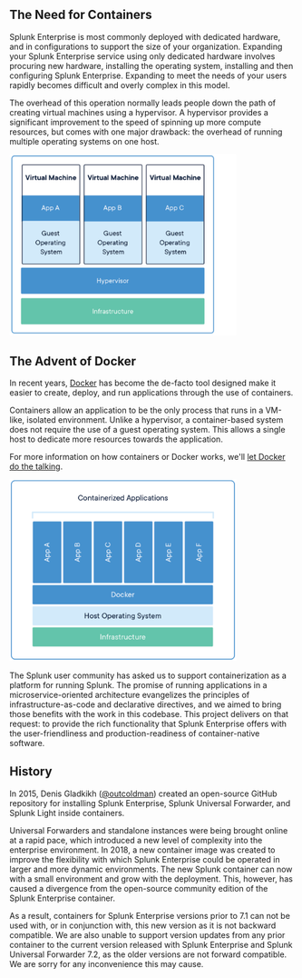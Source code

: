 ## The Need for Containers
Splunk Enterprise is most commonly deployed with dedicated hardware, and in configurations to support the size of your organization. Expanding your Splunk Enterprise service using only dedicated hardware involves procuring new hardware, installing the operating system, installing and then configuring Splunk Enterprise. Expanding to meet the needs of your users rapidly becomes difficult and overly complex in this model.

The overhead of this operation normally leads people down the path of creating virtual machines using a hypervisor. A hypervisor provides a significant improvement to the speed of spinning up more compute resources, but comes with one major drawback: the overhead of running multiple operating systems on one host.

<img src="images/container-vm.png" width="400"/>

## The Advent of Docker
In recent years, [Docker](https://www.docker.com) has become the de-facto tool designed make it easier to create, deploy, and run applications through the use of containers.

Containers allow an application to be the only process that runs in a VM-like, isolated environment. Unlike a hypervisor, a container-based system does not require the use of a guest operating system. This allows a single host to dedicate more resources towards the application.

For more information on how containers or Docker works, we'll [let Docker do the talking](https://www.docker.com/resources/what-container).

<img src="images/containerized-application.png" width="400"/>

The Splunk user community has asked us to support containerization as a platform for running Splunk. The promise of running applications in a microservice-oriented architecture evangelizes the principles of infrastructure-as-code and declarative directives, and we aimed to bring those benefits with the work in this codebase. This project delivers on that request: to provide the rich functionality that Splunk Enterprise offers with the user-friendliness and production-readiness of container-native software.

## History
In 2015, Denis Gladkikh ([@outcoldman](https://github.com/outcoldman)) created an open-source GitHub repository for installing Splunk Enterprise, Splunk Universal Forwarder, and Splunk Light inside containers.

Universal Forwarders and standalone instances were being brought online at a rapid pace, which introduced a new level of complexity into the enterprise environment. In 2018, a new container image was created to improve the flexibility with which Splunk Enterprise could be operated in larger and more dynamic environments. The new Splunk container can now with a small environment and grow with the deployment. This, however, has caused a divergence from the open-source community edition of the Splunk Enterprise container.

As a result, containers for Splunk Enterprise versions prior to 7.1 can not be used with, or in conjunction with, this new version as it is not backward compatible. We are also unable to support version updates from any prior container to the current version released with Splunk Enterprise and Splunk Universal Forwarder 7.2, as the older versions are not forward compatible. We are sorry for any inconvenience this may cause.
